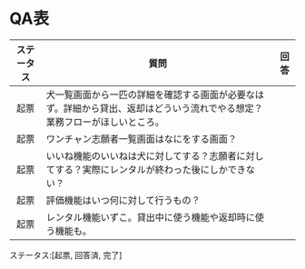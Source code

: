 # QA表

|ステータス|質問|回答|
|:-:|--|--|
|起票|犬一覧画面から一匹の詳細を確認する画面が必要なはず。詳細から貸出、返却はどういう流れでやる想定？業務フローがほしいところ。||
|起票|ワンチャン志願者一覧画面はなにをする画面？||
|起票|いいね機能のいいねは犬に対してする？志願者に対してする？実際にレンタルが終わった後にしかできない？||
|起票|評価機能はいつ何に対して行うもの？||
|起票|レンタル機能いずこ。貸出中に使う機能や返却時に使う機能も。||

ステータス:[起票, 回答済, 完了]

